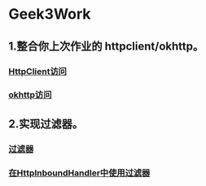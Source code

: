 # Geek3Work
## 1.整合你上次作业的 httpclient/okhttp。  
### [HttpClient访问](https://github.com/hafizgoo/Geek3Work/blob/master/nio02/src/main/java/com/hafizgoo/gateway/HttpClientConnect.java)
### [okhttp访问](https://github.com/hafizgoo/Geek3Work/blob/master/nio02/src/main/java/com/hafizgoo/gateway/OkHttpConnect.java)    
## 2.实现过滤器。
### [过滤器](https://github.com/hafizgoo/Geek3Work/blob/master/nio02/src/main/java/com/hafizgoo/gateway/filter/ProxyBizFilter.java)
### [在HttpInboundHandler中使用过滤器](https://github.com/hafizgoo/Geek3Work/blob/master/nio02/src/main/java/io/github/kimmking/gateway/inbound/HttpInboundHandler.java)

